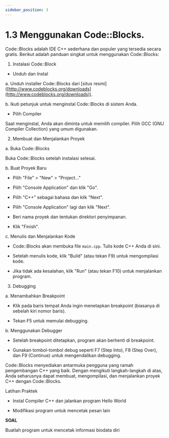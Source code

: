 ```yaml
---
sidebar_position: 3
---
```


# 1.3 Menggunakan Code::Blocks.

Code::Blocks adalah IDE C++ sederhana dan populer yang tersedia secara gratis. Berikut adalah panduan singkat untuk menggunakan Code::Blocks:

1.  Instalasi Code::Block
    

-   Unduh dan Instal
    

a.  Unduh installer Code::Blocks dari [situs resmi] ([http://www.codeblocks.org/downloads](http://www.codeblocks.org/downloads)).
    
b.  Ikuti petunjuk untuk menginstal Code::Blocks di sistem Anda.
    

-   Pilih Compiler
    

Saat menginstal, Anda akan diminta untuk memilih compiler. Pilih GCC (GNU Compiler Collection) yang umum digunakan.

  

2.  Membuat dan Menjalankan Proyek
    

a.  Buka Code::Blocks
    

Buka Code::Blocks setelah instalasi selesai.

b.  Buat Proyek Baru
    

-   Pilih "File" > "New" > "Project..."
    
-   Pilih "Console Application" dan klik "Go".
    
-   Pilih "C++" sebagai bahasa dan klik "Next".
    
-   Pilih "Console Application" lagi dan klik "Next".
    
-   Beri nama proyek dan tentukan direktori penyimpanan.
    
-   Klik "Finish".
    

c.  Menulis dan Menjalankan Kode
    

-   Code::Blocks akan membuka file `main.cpp`. Tulis kode C++ Anda di sini.
    
-   Setelah menulis kode, klik "Build" (atau tekan F9) untuk mengompilasi kode.
    
-   Jika tidak ada kesalahan, klik "Run" (atau tekan F10) untuk menjalankan program.
    

3.  Debugging
    

a.  Menambahkan Breakpoint
    

-   Klik pada baris tempat Anda ingin menetapkan breakpoint (biasanya di sebelah kiri nomor baris).
    
-   Tekan F5 untuk memulai debugging.
    

b.  Menggunakan Debugger
    

-   Setelah breakpoint ditetapkan, program akan berhenti di breakpoint.
    
-   Gunakan tombol-tombol debug seperti F7 (Step Into), F8 (Step Over), dan F9 (Continue) untuk mengendalikan debugging.
    

  

Code::Blocks menyediakan antarmuka pengguna yang ramah pengembangan C++ yang baik. Dengan mengikuti langkah-langkah di atas, Anda seharusnya dapat membuat, mengompilasi, dan menjalankan proyek C++ dengan Code::Blocks.

Latihan Praktek

-   Instal Compiler C++ dan jalankan program Hello World
    
-   Modifikasi program untuk mencetak pesan lain
    

**SOAL**

Buatlah program untuk mencetak informasi biodata diri